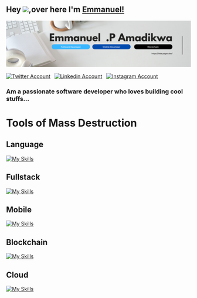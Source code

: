## Hey  <img src="https://github.com/TheDudeThatCode/TheDudeThatCode/blob/master/Assets/Hi.gif" width="29">,over here I'm [Emmanuel!](https://linktr.ee/lebemanuel) 

![](githubimg.png)

<!-- Links to Accounts -->

<a href="https://twitter.com/emmanuellebe24"><img src="https://cdn.worldvectorlogo.com/logos/twitter-6.svg" title="Twitter" alt="Twitter Account" width="40"/></a>
&ensp;<a href="https://www.linkedin.com/in/emmanuelphilipel/"><img src="https://cdn.worldvectorlogo.com/logos/linkedin-icon-2.svg" title="Linkedin" alt="Linkedin Account" width="30"/></a> 
&ensp;<a href="https://www.instagram.com/francescociullaroma"><img src="https://cdn.worldvectorlogo.com/logos/instagram-5.svg" title="Instagram" alt="Instagram Account" width="30"/></a> 
<br>

### Am a passionate  software developer who loves building cool stuffs...


# Tools of Mass Destruction

## Language
[![My Skills](https://skillicons.dev/icons?i=js,python,dart,solidity)](https://skillicons.dev)

 ## Fullstack
[![My Skills](https://skillicons.dev/icons?i=react,tailwind,nextjs,graphql,nodejs,mongodb,postgres,firebase,figma&theme=dark)](https://skillicons.dev)

 ## Mobile

 [![My Skills](https://skillicons.dev/icons?i=flutter,react)](https://skillicons.dev)


 ## Blockchain
 [![My Skills](https://skillicons.dev/icons?i=hardhart,react)](https://skillicons.dev)

  ## Cloud
 [![My Skills](https://skillicons.dev/icons?i=aws)](https://skillicons.dev)



